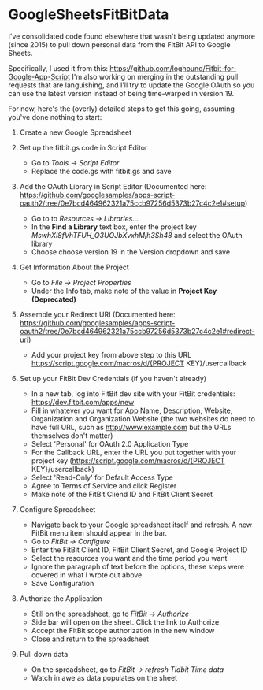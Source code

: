# GoogleSheetsFitBitData

I've consolidated code found elsewhere that wasn't being updated anymore (since 2015) to pull down personal data from the FitBit API to Google Sheets. 

Specifically, I used it from this: https://github.com/loghound/Fitbit-for-Google-App-Script I'm also working on merging in the outstanding pull requests that are languishing, and I'll try to update the Google OAuth so you can use the latest version instead of being time-warped in version 19.  

For now, here's the (overly) detailed steps to get this going, assuming you've done nothing to start:

1. Create a new Google Spreadsheet
1. Set up the fitbit.gs code in Script Editor
   * Go to *Tools -> Script Editor*
   * Replace the code.gs with fitbit.gs and save

1. Add the OAuth Library in Script Editor (Documented here: https://github.com/googlesamples/apps-script-oauth2/tree/0e7bcd464962321a75ccb97256d5373b27c4c2e1#setup)
   * Go to to *Resources -> Libraries...*
   * In the **Find a Library** text box, enter the project key *MswhXl8fVhTFUH_Q3UOJbXvxhMjh3Sh48* and select the OAuth library
   * Choose choose version 19 in the Version dropdown and save

1. Get Information About the Project
   * Go to *File -> Project Properties*
   * Under the Info tab, make note of the value in **Project Key (Deprecated)**
  
1. Assemble your Redirect URI (Documented here: https://github.com/googlesamples/apps-script-oauth2/tree/0e7bcd464962321a75ccb97256d5373b27c4c2e1#redirect-uri)
   * Add your project key from above step to this URL https://script.google.com/macros/d/{PROJECT KEY}/usercallback
  
1. Set up your FitBit Dev Credentials (if you haven't already)
   * In a new tab, log into FitBit dev site with your FitBit credentials: https://dev.fitbit.com/apps/new
   * Fill in whatever you want for App Name, Description, Website, Organization and Organization Website (the two websites do need to have full URL, such as http://www.example.com but the URLs themselves don't matter)
   * Select 'Personal' for OAuth 2.0 Application Type
   * For the Callback URL, enter the URL you put together with your project key (https://script.google.com/macros/d/{PROJECT KEY}/usercallback)
   * Select 'Read-Only' for Default Access Type
   * Agree to Terms of Service and click Register
   * Make note of the FitBit Cliend ID and FitBit Client Secret
 
1. Configure Spreadsheet
   * Navigate back to your Google spreadsheet itself and refresh. A new FitBit menu item should appear in the bar.
   * Go to *FitBit -> Configure*
   * Enter the FitBit Client ID, FitBit Client Secret, and Google Project ID
   * Select the resources you want and the time period you want
   * Ignore the paragraph of text before the options, these steps were covered in what I wrote out above
   * Save Configuration
  
1. Authorize the Application
   * Still on the spreadsheet, go to *FitBit -> Authorize*
   * Side bar will open on the sheet. Click the link to Authorize.
   * Accept the FitBit scope authorization in the new window
   * Close and return to the spreadsheet

1. Pull down data
   * On the spreadsheet, go to *FitBit -> refresh Tidbit Time data*
   * Watch in awe as data populates on the sheet
